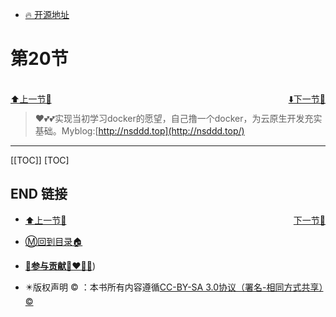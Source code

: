 + [🔥 开源地址](https://github.com/cubxxw/awesome-cloud-native)

# 第20节

<br>
<div><a href = '19.md' style='float:left'>⬆️上一节🔗  </a><a href = '21.md' style='float: right'>  ⬇️下一节🔗</a></div>
<br>

> ❤️💕💕实现当初学习docker的愿望，自己撸一个docker，为云原生开发充实基础。Myblog:[http://nsddd.top](http://nsddd.top/)

---
[[TOC]]
[TOC]





## END 链接
<ul><li><div><a href = '19.md' style='float:left'>⬆️上一节🔗  </a><a href = '21.md' style='float: right'>  ️下一节🔗</a></div></li></ul>

+ [Ⓜ️回到目录🏠](../README.md)

+ [**🫵参与贡献💞❤️‍🔥💖**](https://nsddd.top/archives/contributors))

+ ✴️版权声明 &copy; ：本书所有内容遵循[CC-BY-SA 3.0协议（署名-相同方式共享）&copy;](http://zh.wikipedia.org/wiki/Wikipedia:CC-by-sa-3.0协议文本) 
